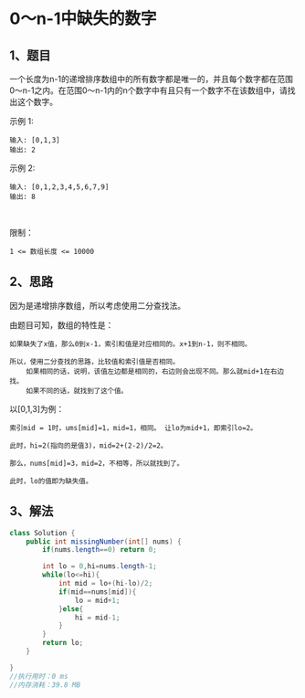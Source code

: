 # 0～n-1中缺失的数字

## 1、题目

一个长度为n-1的递增排序数组中的所有数字都是唯一的，并且每个数字都在范围0～n-1之内。在范围0～n-1内的n个数字中有且只有一个数字不在该数组中，请找出这个数字。

示例 1:

	输入: [0,1,3]
	输出: 2

示例 2:

	输入: [0,1,2,3,4,5,6,7,9]
	输出: 8
 

限制：

	1 <= 数组长度 <= 10000

## 2、思路

因为是递增排序数组，所以考虑使用二分查找法。

由题目可知，数组的特性是：

	如果缺失了x值，那么0到x-1，索引和值是对应相同的。x+1到n-1，则不相同。

	所以，使用二分查找的思路，比较值和索引值是否相同。
		如果相同的话，说明，该值左边都是相同的，右边则会出现不同。那么就mid+1在右边找。
		如果不同的话，就找到了这个值。

以[0,1,3]为例：

	索引mid = 1时，ums[mid]=1，mid=1，相同。 让lo为mid+1，即索引lo=2。

	此时，hi=2(指向的是值3)，mid=2+(2-2)/2=2。

	那么，nums[mid]=3，mid=2，不相等，所以就找到了。

	此时，lo的值即为缺失值。

## 3、解法

```java
class Solution {
    public int missingNumber(int[] nums) {
        if(nums.length==0) return 0;

        int lo = 0,hi=nums.length-1;
        while(lo<=hi){
            int mid = lo+(hi-lo)/2;
            if(mid==nums[mid]){
                lo = mid+1;
            }else{
                hi = mid-1;
            }
        }
        return lo;
    }

}
//执行用时：0 ms
//内存消耗：39.8 MB
```